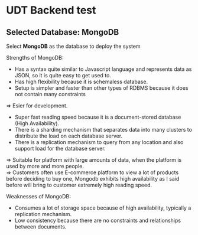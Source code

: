 # UDT Backend test

## Selected Database: MongoDB


Select **MongoDB** as the database to deploy the system

Strengths of MongoDB:
- Has a syntax quite similar to Javascript language and represents data as JSON, so it is quite easy to get used to.
- Has high flexibility because it is schemaless database.
- Setup is simpler and faster than other types of RDBMS because it does not contain many constraints

=> Esier for development.
- Super fast reading speed because it is a document-stored database (High Availability).
- There is a sharding mechanism that separates data into many clusters to distribute the load on each database server.
- There is a replication mechanism to query from any location and also support load for the database server.

=> Suitable for platform with large amounts of data, when the platform is used by more and more people.\
=> Customers often use E-commerce platform to view a lot of products before deciding to buy one, Mongodb exhibits high availability as I said before will bring to customer extremely high reading speed.

Weaknesses of MongoDB:
- Consumes a lot of storage space because of high availability, typically a replication mechanism.
- Low consistency because there are no constraints and relationships between documents.
